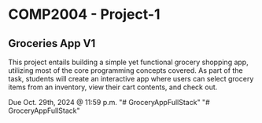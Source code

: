 # COMP2004 - Project-1

## Groceries App V1

This project entails building a simple yet functional grocery shopping app, utilizing most of the core programming concepts covered. As part of the task, students will create an interactive app where users can select grocery items from an inventory, view their cart contents, and check out.

Due Oct. 29th, 2024 @ 11:59 p.m.
"# GroceryAppFullStack" 
"# GroceryAppFullStack" 
